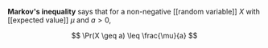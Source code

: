 **Markov's inequality** says that for a non-negative [[random variable]] $X$ with [[expected value]] $\mu$ and $a > 0$,

$$
\Pr(X \geq a) \leq \frac{\mu}{a}
$$